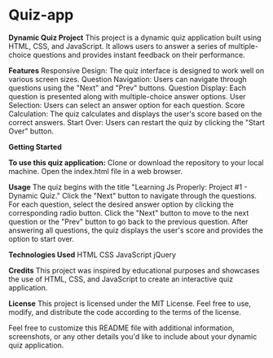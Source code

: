 # Quiz-app
**Dynamic Quiz Project**
This project is a dynamic quiz application built using HTML, CSS, and JavaScript. It allows users to answer a series of multiple-choice questions and provides instant feedback on their performance.

**Features**
Responsive Design: The quiz interface is designed to work well on various screen sizes.
Question Navigation: Users can navigate through questions using the "Next" and "Prev" buttons.
Question Display: Each question is presented along with multiple-choice answer options.
User Selection: Users can select an answer option for each question.
Score Calculation: The quiz calculates and displays the user's score based on the correct answers.
Start Over: Users can restart the quiz by clicking the "Start Over" button.

**Getting Started**

**To use this quiz application:**
Clone or download the repository to your local machine.
Open the index.html file in a web browser.

**Usage**
The quiz begins with the title "Learning Js Properly: Project #1 - Dynamic Quiz."
Click the "Next" button to navigate through the questions.
For each question, select the desired answer option by clicking the corresponding radio button.
Click the "Next" button to move to the next question or the "Prev" button to go back to the previous question.
After answering all questions, the quiz displays the user's score and provides the option to start over.

**Technologies Used**
HTML
CSS
JavaScript
jQuery

**Credits**
This project was inspired by educational purposes and showcases the use of HTML, CSS, and JavaScript to create an interactive quiz application.

**License**
This project is licensed under the MIT License. Feel free to use, modify, and distribute the code according to the terms of the license.

Feel free to customize this README file with additional information, screenshots, or any other details you'd like to include about your dynamic quiz application.
